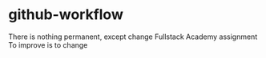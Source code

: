 # github-workflow

There is nothing permanent, except change
Fullstack Academy assignment
To improve is to change

